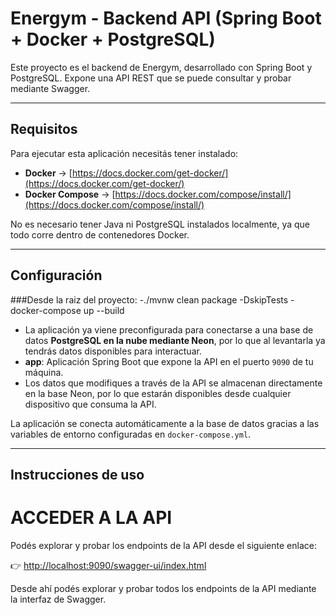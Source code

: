 # Energym - Backend API (Spring Boot + Docker + PostgreSQL)

Este proyecto es el backend de Energym, desarrollado con Spring Boot y PostgreSQL. Expone una API REST que se puede consultar y probar mediante Swagger.

---

## Requisitos

Para ejecutar esta aplicación necesitás tener instalado:

- **Docker** → [https://docs.docker.com/get-docker/](https://docs.docker.com/get-docker/)
- **Docker Compose** → [https://docs.docker.com/compose/install/](https://docs.docker.com/compose/install/)

No es necesario tener Java ni PostgreSQL instalados localmente, ya que todo corre dentro de contenedores Docker.

---

## Configuración

  ###Desde la raiz del proyecto:
    -./mvnw clean package -DskipTests
    - docker-compose up --build

- La aplicación ya viene preconfigurada para conectarse a una base de datos **PostgreSQL en la nube mediante Neon**, por lo que al levantarla ya tendrás datos disponibles para interactuar.
- **app**: Aplicación Spring Boot que expone la API en el puerto `9090` de tu máquina.
- Los datos que modifiques a través de la API se almacenan directamente en la base Neon, por lo que estarán disponibles desde cualquier dispositivo que consuma la API.
  
La aplicación se conecta automáticamente a la base de datos gracias a las variables de entorno configuradas en `docker-compose.yml`.

---

## Instrucciones de uso

#  ACCEDER A LA API

Podés explorar y probar los endpoints de la API desde el siguiente enlace:

👉 [http://localhost:9090/swagger-ui/index.html](http://localhost:9090/swagger-ui/index.html)

Desde ahí podés explorar y probar todos los endpoints de la API mediante la interfaz de Swagger.
